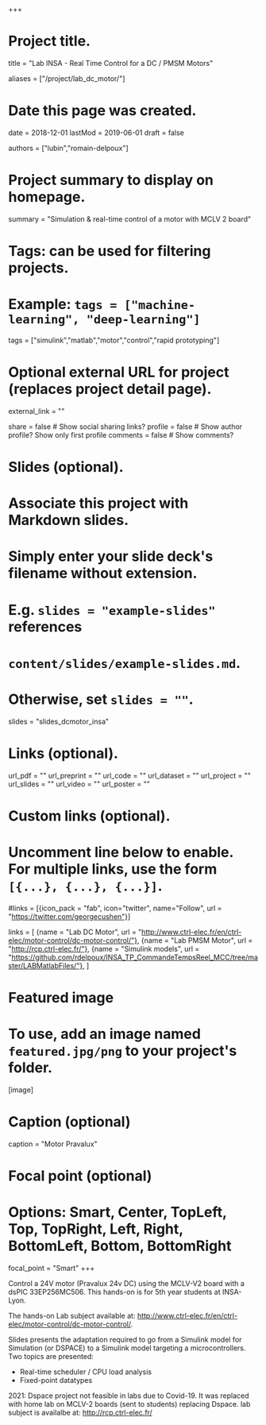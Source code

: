 +++
# Project title.
title = "Lab INSA - Real Time Control for a DC / PMSM Motors"

aliases = ["/project/lab_dc_motor/"]

# Date this page was created.
date = 2018-12-01
lastMod = 2019-06-01
draft = false

authors = ["lubin","romain-delpoux"]

# Project summary to display on homepage.
summary = "Simulation & real-time control of a motor with MCLV 2 board"

# Tags: can be used for filtering projects.
# Example: `tags = ["machine-learning", "deep-learning"]`
tags = ["simulink","matlab","motor","control","rapid prototyping"]

# Optional external URL for project (replaces project detail page).
external_link = ""

share = false  # Show social sharing links?
profile = false  # Show author profile? Show only first profile
comments = false  # Show comments?

# Slides (optional).
#   Associate this project with Markdown slides.
#   Simply enter your slide deck's filename without extension.
#   E.g. `slides = "example-slides"` references 
#   `content/slides/example-slides.md`.
#   Otherwise, set `slides = ""`.
slides = "slides_dcmotor_insa"

# Links (optional).
url_pdf = ""
url_preprint = ""
url_code = ""
url_dataset = ""
url_project = ""
url_slides = ""
url_video = ""
url_poster = ""

# Custom links (optional).
#   Uncomment line below to enable. For multiple links, use the form `[{...}, {...}, {...}]`.
#links = [{icon_pack = "fab", icon="twitter", name="Follow", url = "https://twitter.com/georgecushen"}]

links = [
	{name = "Lab DC Motor", url = "http://www.ctrl-elec.fr/en/ctrl-elec/motor-control/dc-motor-control/"},
  {name = "Lab PMSM Motor", url = "http://rcp.ctrl-elec.fr/"},
	{name = "Simulink models", url = "https://github.com/rdelpoux/INSA_TP_CommandeTempsReel_MCC/tree/master/LABMatlabFiles/"},
	]

# Featured image
# To use, add an image named `featured.jpg/png` to your project's folder. 
[image]
  # Caption (optional)
  caption = "Motor Pravalux"
  
  # Focal point (optional)
  # Options: Smart, Center, TopLeft, Top, TopRight, Left, Right, BottomLeft, Bottom, BottomRight
  focal_point = "Smart"
+++

Control a 24V motor (Pravalux 24v DC) using the MCLV-V2 board with a dsPIC 33EP256MC506.
This hands-on is for 5th year students at INSA-Lyon.

The hands-on Lab subject available at: http://www.ctrl-elec.fr/en/ctrl-elec/motor-control/dc-motor-control/.

Slides presents the adaptation required to go from a Simulink model for Simulation (or DSPACE) to a Simulink model targeting a microcontrollers. Two topics are presented:

- Real-time scheduler / CPU load analysis
- Fixed-point datatypes

2021: Dspace project not feasible in labs due to Covid-19. It was replaced with home lab on MCLV-2 boards (sent to students) replacing Dspace.
lab subject is availalbe at: http://rcp.ctrl-elec.fr/
